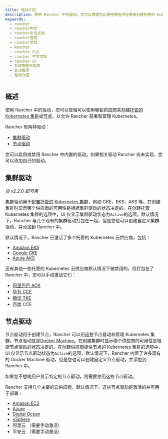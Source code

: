 ```yaml
---
title: 驱动介绍
description: 使用 Rancher 中的驱动，您可以管理可以使用哪些供应商来创建托管的 Kubernetes 集群或节点，以允许 Rancher 部署和管理 Kubernetes。使用 Rancher 驱动，您可以启用/禁用 Rancher 中内置的驱动。另外，如果相关驱动 Rancher 尚未实现，您可以添加自己的驱动。
keywords:
  - rancher
  - rancher中文
  - rancher中文文档
  - rancher官网
  - rancher文档
  - Rancher
  - rancher 中文
  - rancher 中文文档
  - rancher cn
  - 系统管理员指南
  - 驱动管理
  - 驱动介绍
---
```


## 概述

使用 Rancher 中的驱动，您可以管理可以使用哪些供应商来创建[托管的 Kubernetes 集群](/docs/rancher2.5/cluster-provisioning/hosted-kubernetes-clusters/_index)或[节点](/docs/rancher2.5/cluster-provisioning/rke-clusters/node-pools/_index)，以允许 Rancher 部署和管理 Kubernetes。

Rancher 有两种驱动：

- [集群驱动](#集群驱动)
- [节点驱动](#节点驱动)

您可以启用或禁用 Rancher 中内置的驱动。如果相关驱动 Rancher 尚未实现，您可以添加自己的驱动。

## 集群驱动

_自 v2.2.0 起可用_

集群驱动用于配置[托管的 Kubernetes 集群](/docs/rancher2.5/cluster-provisioning/hosted-kubernetes-clusters/_index)，例如 GKE，EKS，AKS 等。在创建集群时显示哪个供应商的可用性是根据集群驱动的状态决定的。在创建托管 Kubernetes 集群的选项中，UI 仅显示集群驱动状态为`Active`的选项。默认情况下，Rancher 与几个现有的集群驱动打包在一起，但是您也可以创建自定义集群驱动，并添加到 Rancher 中。

默认情况下，Rancher 已激活了多个托管的 Kubernetes 云供应商，包括：

- [Amazon EKS](/docs/rancher2.5/cluster-provisioning/hosted-kubernetes-clusters/eks/_index)
- [Google GKE](/docs/rancher2.5/cluster-provisioning/hosted-kubernetes-clusters/gke/_index)
- [Azure AKS](/docs/rancher2.5/cluster-provisioning/hosted-kubernetes-clusters/aks/_index)

还有其他一些托管的 Kubernetes 云供应商默认情况下被禁用的，但打包在了 Rancher 中，您可以手动激活它们：

- [阿里巴巴 ACK](/docs/rancher2.5/cluster-provisioning/hosted-kubernetes-clusters/ack/_index)
- [华为 CCE](/docs/rancher2.5/cluster-provisioning/hosted-kubernetes-clusters/cce/_index)
- [腾讯 TKE](/docs/rancher2.5/cluster-provisioning/hosted-kubernetes-clusters/tke/_index)
- 百度 CCE

## 节点驱动

节点驱动用于创建节点，Rancher 可以用这些节点启动和管理 Kubernetes 集群。节点驱动就是[Docker Machine](https://docs.docker.com/machine/drivers/)。在创建集群时显示哪个供应商的可用性是根据节点驱动的状态决定的。在创建供应商提供节点的 Kubernetes 集群的选项中，UI 仅显示节点驱动状态为`Active`的选项。默认情况下，Rancher 内置了许多现有的 Docker Machine 驱动，但是您也可以创建自定义节点驱动，并添加到 Rancher 中。

如果您不想向用户显示特定的节点驱动，则需要停用这些节点驱动。

Rancher 支持几个主要的云供应商，默认情况下，这些节点驱动是激活的并可用于部署：

- [Amazon EC2](/docs/rancher2.5/cluster-provisioning/rke-clusters/node-pools/ec2/_index)
- [Azure](/docs/rancher2.5/cluster-provisioning/rke-clusters/node-pools/azure/_index)
- [Digital Ocean](/docs/rancher2.5/cluster-provisioning/rke-clusters/node-pools/digital-ocean/_index)
- [vSphere](/docs/rancher2.5/cluster-provisioning/rke-clusters/node-pools/vsphere/_index)
- 阿里云 （需要手动激活）
- 平安云 （需要手动激活）
